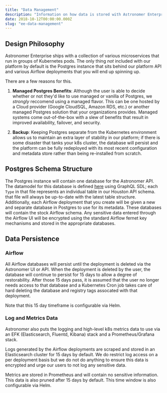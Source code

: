 ```yaml
---
title: "Data Management"
description: "Information on how data is stored with Astronomer Enterprise."
date: 2018-10-12T00:00:00.000Z
slug: "ee-data-management"
---
```


## Design Philosophy

Astronomer Enterprise ships with a collection of various microservices that run in groups of Kubernetes pods. The only thing _not_ included with our platform by default is the Postgres instance that sits behind our platform API and various Airflow deployments that you will end up spinning up.

There are a few reasons for this.

1. **Managed Postgres Benefits**: Although the user is able to decide whether or not they'd like to use managed or vanilla of Postgres, we _strongly_ reccomend using a managed flavor. This can be one hosted by a Cloud provider (Google CloudSQL, Amazon RDS, etc.) or another managed Postgres solution that your organizations provides. Managed systems come out-of-the-box with a slew of benefits that result in improved availability, failover, and security.

2. **Backup**: Keeping Postgres separate from the Kubernetes environment allows us to maintain an extra layer of stability in our platform; if there is some disaster that tanks your k8s cluster, the database will persist and the platform can be fully redeployed with its most recent configuration and metadata store rather than being re-installed from scratch.

## Postgres Schema Structure

The Postgres instance will contain one database for the Astronomer API. The datamodel for this database is defined [here](https://github.com/astronomer/houston-api/blob/master/database/datamodel.graphql) using GraphQL SDL; each `Type` in that file represents an individual table in our Houston API schema. that file will always be up-to-date with the latest table structure.
Additionally, each Airflow deployment that you create will be given a new and separate database in Postgres to use for its metadata. These databases will contain the stock Airflow schema. Any sensitive data entered through the Airflow UI will be encrypted using the standard Airflow fernet key mechanisms and stored in the appropriate databases.

## Data Persistence

### Airflow

All Airflow databases will persist until the deployment is deleted via the Astronomer UI or API. When the deployment is deleted by the user, the database will continue to persist for 15 days to allow a degree of restorability. After those 15 days pass, it is assumed that the user no longer needs access to that database and a Kubernetes Cron job takes care of hard deleting the database and registry tags assocated with that deployment.

Note that this 15 day timeframe is configurable via Helm.


### Log and Metrics Data

Astronomer also puts the logging and high-level k8s metrics data to use via an EFK (Elasticsearch, Fluentd, Kibana) stack and a Prometheus/Grafana stack.

Logs generated by the Airflow deployments are scraped and stored in an Elasticsearch cluster for 15 days by default. We do restrict log access on a per deployment basis but we do not do anything to ensure this data is encrypted and urge our users to not log any sensitive data.

Metrics are stored in Prometheus and will contain no sensitive information. This data is also pruned after 15 days by default. This time window is also configurable via Helm.